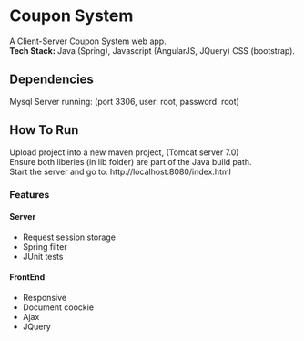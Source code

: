 # Coupon System
A Client-Server Coupon System web app.  
**Tech Stack:** Java (Spring), Javascript (AngularJS, JQuery) CSS (bootstrap).
  
## Dependencies
Mysql Server running: (port 3306, user: root, password: root)

## How To Run
Upload project into a new maven project, (Tomcat server 7.0)  
Ensure both liberies (in lib folder) are part of the Java build path.  
Start the server and go to: http://localhost:8080/index.html


### Features
#### Server
* Request session storage
* Spring filter
* JUnit tests
#### FrontEnd
* Responsive
* Document coockie
* Ajax
* JQuery
